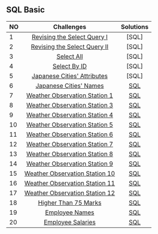 ## SQL Basic
| NO | Challenges | Solutions |
|:---|:-----------:|:---------:|
| 1 | [Revising the Select Query I](https://www.hackerrank.com/challenges/revising-the-select-query/problem) | [SQL]
| 2 | [Revising the Select Query II](https://www.hackerrank.com/challenges/revising-the-select-query-2/problem) | [SQL]
| 3 | [Select All](https://www.hackerrank.com/challenges/select-all-sql/problem) | [SQL]
| 4 | [Select By ID](https://www.hackerrank.com/challenges/select-by-id/problem) | [SQL]
| 5 | [Japanese Cities' Attributes](https://www.hackerrank.com/challenges/japanese-cities-attributes/problem) | [SQL]
| 6 | [Japanese Cities' Names](https://www.hackerrank.com/challenges/japanese-cities-name/problem) | [SQL]()
| 7 | [Weather Observation Station 1](https://www.hackerrank.com/challenges/weather-observation-station-1/problem) | [SQL]()
| 8 | [Weather Observation Station 3](https://www.hackerrank.com/challenges/weather-observation-station-3/problem) | [SQL]()
| 9 | [Weather Observation Station 4](https://www.hackerrank.com/challenges/weather-observation-station-4/problem) | [SQL]()
| 10| [Weather Observation Station 5](https://www.hackerrank.com/challenges/weather-observation-station-5/problem) | [SQL]()
| 11| [Weather Observation Station 6](https://www.hackerrank.com/challenges/weather-observation-station-6/problem) | [SQL]()
| 12| [Weather Observation Station 7](https://www.hackerrank.com/challenges/weather-observation-station-7/problem) | [SQL]()
| 13| [Weather Observation Station 8](https://www.hackerrank.com/challenges/weather-observation-station-8/problem) | [SQL]()
| 14| [Weather Observation Station 9](https://www.hackerrank.com/challenges/weather-observation-station-9/problem) | [SQL]()
| 15| [Weather Observation Station 10](https://www.hackerrank.com/challenges/weather-observation-station-10/problem) | [SQL]()
| 16| [Weather Observation Station 11](https://www.hackerrank.com/challenges/weather-observation-station-11/problem) | [SQL]()
| 17| [Weather Observation Station 12](https://www.hackerrank.com/challenges/weather-observation-station-12/problem) | [SQL]()
| 18| [Higher Than 75 Marks](https://www.hackerrank.com/challenges/more-than-75-marks/problem) | [SQL]()
| 19| [Employee Names](https://www.hackerrank.com/challenges/name-of-employees/problem) | [SQL]()
| 20| [Employee Salaries](https://www.hackerrank.com/challenges/salary-of-employees/problem) | [SQL]()
